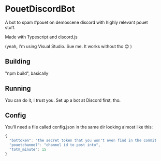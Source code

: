 # PouetDiscordBot

A bot to spam #pouet on demoscene discord with highly relevant pouet stuff. 

Made with Typescript and discord.js

(yeah, I'm using Visual Studio. Sue me. It works without tho 😊 )

## Building

"npm build", basically 

## Running

You can do it, I trust you. Set up a bot at Discord first, tho.

## Config

You'll need a file called config.json in the same dir looking almost like this:

```javascript
{
  "bottoken": "the secret token that you won't even find in the commit history",
  "pouetchannel": "channel id to post into",
  "totm_minute": 15
}
```
